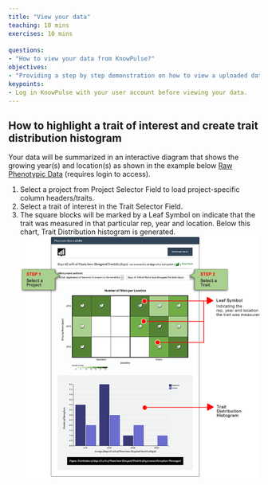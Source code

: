```yaml
---
title: "View your data"
teaching: 10 mins
exercises: 10 mins
 
questions:
- "How to view your data from KnowPulse?"
objectives:
- "Providing a step by step demonstration on how to view a uploaded data file from KnowPulse."
keypoints:
- Log in KnowPulse with your user account before viewing your data.
---
```


## How to highlight a trait of interest and create trait distribution histogram
Your data will be summarized in an interactive diagram that shows the growing year(s) and location(s) as shown in the example below [Raw Phenotypic Data](https://knowpulse.usask.ca/phenotypes/raw) (requires login to access). 

1.	Select a project from Project Selector Field to load project-specific column headers/traits.
2.	Select a trait of interest in the Trait Selector Field.
3.	The square blocks will be marked by a Leaf Symbol on indicate that the trait was measured in that particular rep, year and location. Below this chart, Trait Distribution histogram is generated.
![Screenshot of main code listing](../fig/howto-upload-raw-phenotypic-data.18.png)

